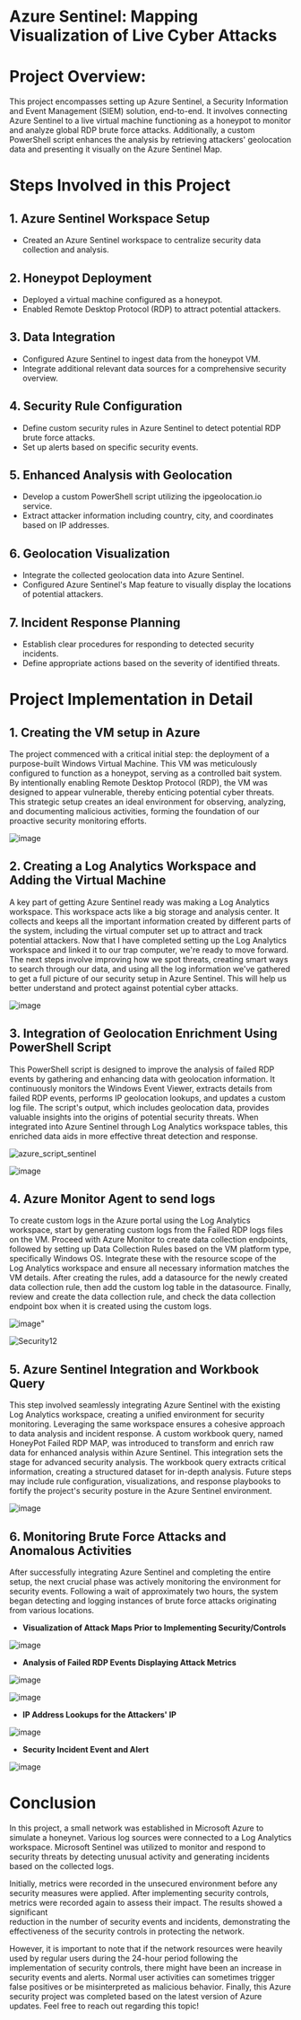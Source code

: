 <h1>Azure Sentinel: Mapping Visualization of Live Cyber Attacks</h1>

# Project Overview:

This project encompasses setting up Azure Sentinel, a Security Information and Event Management (SIEM) solution, end-to-end. It involves connecting Azure Sentinel to a live virtual machine functioning as a honeypot to monitor and analyze global RDP brute force attacks. Additionally, a custom PowerShell script enhances the analysis by retrieving attackers' geolocation data and presenting it visually on the Azure Sentinel Map.

# Steps Involved in this Project

## 1. Azure Sentinel Workspace Setup
   * Created an Azure Sentinel workspace to centralize security data collection and analysis.
     
## 2. Honeypot Deployment
   * Deployed a virtual machine configured as a honeypot.
   * Enabled Remote Desktop Protocol (RDP) to attract potential attackers.
     
## 3. Data Integration
   * Configured Azure Sentinel to ingest data from the honeypot VM.
   * Integrate additional relevant data sources for a comprehensive security overview.
     
## 4. Security Rule Configuration
   * Define custom security rules in Azure Sentinel to detect potential RDP brute force attacks.
   * Set up alerts based on specific security events.
     
## 5. Enhanced Analysis with Geolocation
   * Develop a custom PowerShell script utilizing the ipgeolocation.io service.
   * Extract attacker information including country, city, and coordinates based on IP addresses.
     
## 6. Geolocation Visualization
   * Integrate the collected geolocation data into Azure Sentinel.
   * Configured Azure Sentinel's Map feature to visually display the locations of potential attackers.
     
## 7. Incident Response Planning
   * Establish clear procedures for responding to detected security incidents.
   * Define appropriate actions based on the severity of identified threats.

# Project Implementation in Detail

## 1. Creating the VM setup in Azure

  The project commenced with a critical initial step: the deployment of a purpose-built Windows Virtual Machine. This VM was meticulously configured to function as a honeypot, serving as a controlled bait system. By intentionally          enabling Remote Desktop Protocol (RDP), the VM was designed to appear vulnerable, thereby enticing potential cyber threats. This strategic setup creates an ideal environment for observing, analyzing, and documenting malicious            activities, forming the foundation of our proactive security monitoring efforts.

![image](https://github.com/karthikvimal98/Azure-Sentinel-Map-with-Live-CyberAttacks/assets/78943245/c4b1af15-b786-49bf-8780-81915e9081e6)

## 2. Creating a Log Analytics Workspace and Adding the Virtual Machine

  A key part of getting Azure Sentinel ready was making a Log Analytics workspace. This workspace acts like a big storage and analysis center. It collects and keeps all the important information created by different parts of the system,   including the virtual computer set up to attract and track potential attackers. Now that I have completed setting up the Log Analytics workspace and linked it to our trap computer, we're ready to move forward. The next steps involve     improving how we spot threats, creating smart ways to search through our data, and using all the log information we've gathered to get a full picture of our security setup in Azure Sentinel. This will help us better understand and       protect against potential cyber attacks.

![image](https://github.com/karthikvimal98/Azure-Sentinel-Map-with-Live-CyberAttacks/assets/78943245/6edff506-49e0-4ef3-ad82-7bf752ec63bf)

## 3. Integration of Geolocation Enrichment Using PowerShell Script

  This PowerShell script is designed to improve the analysis of failed RDP events by gathering and enhancing data with geolocation information. It continuously monitors the Windows Event Viewer, extracts details from failed RDP events,    performs IP geolocation lookups, and updates a custom log file. The script's output, which includes geolocation data, provides valuable insights into the origins of potential security threats. When integrated into Azure Sentinel         through Log Analytics workspace tables, this enriched data aids in more effective threat detection and response.

  ![azure_script_sentinel](https://github.com/karthikvimal98/Azure-Sentinel-Map-with-Live-CyberAttacks/assets/78943245/53226e4a-f634-4aa3-a258-56231b049b73)

  ![image](https://github.com/user-attachments/assets/e0e6b47c-4550-463e-ad48-46e5c653dd06)

## 4. Azure Monitor Agent to send logs

  To create custom logs in the Azure portal using the Log Analytics workspace, start by generating custom logs from the Failed RDP logs files on the VM. Proceed with Azure Monitor to create data collection endpoints, followed by setting   up Data Collection Rules based on the VM platform type, specifically Windows OS. Integrate these with the resource scope of the Log Analytics workspace and ensure all necessary information matches the VM details. After creating the      rules, add a datasource for the newly created data collection rule, then add the custom log table in the datasource. Finally, review and create the data collection rule, and check the data collection endpoint box when it is created      using the custom logs.
  
  ![image](https://github.com/user-attachments/assets/2275c7f5-a8f9-444a-9b56-49767bc88557)"

  ![Security12](https://github.com/user-attachments/assets/c5aeb21f-cb17-43ee-8696-be6f96d3c781)

## 5. Azure Sentinel Integration and Workbook Query

  This step involved seamlessly integrating Azure Sentinel with the existing Log Analytics workspace, creating a unified environment for security monitoring. Leveraging the same workspace ensures a cohesive approach to data analysis and   incident response. A custom workbook query, named HoneyPot Failed RDP MAP, was introduced to transform and enrich raw data for enhanced analysis within Azure Sentinel. This integration sets the stage for advanced security analysis.      The workbook query extracts critical information, creating a structured dataset for in-depth analysis. Future steps may include rule configuration, visualizations, and response playbooks to fortify the project's security posture in      the Azure Sentinel environment.
  
![image](https://github.com/user-attachments/assets/2458b125-1a98-4be7-9c4d-e8da7b25bc87)

## 6. Monitoring Brute Force Attacks and Anomalous Activities

  After successfully integrating Azure Sentinel and completing the entire setup, the next crucial phase was actively monitoring the environment for security events. Following a wait of approximately two hours, the system began detecting   and logging instances of brute force attacks originating from various locations.

  - **Visualization of Attack Maps Prior to Implementing Security/Controls**

  ![image](https://github.com/user-attachments/assets/57484964-1b68-4cb0-a9b3-5c24eb8a7ac3)

  - **Analysis of Failed RDP Events Displaying Attack Metrics**

  ![image](https://github.com/user-attachments/assets/a73f1ecb-d707-43ae-a009-9a496805fb4c)

  ![image](https://github.com/user-attachments/assets/5ed0b1a1-7969-48a9-9407-6aa2d84caf70)

  - **IP Address Lookups for the Attackers' IP**
    
  ![image](https://github.com/user-attachments/assets/e28fa7a6-d633-4af9-8401-4bc43ec80811)

  - **Security Incident Event and Alert**

  ![image](https://github.com/user-attachments/assets/49568892-3877-461b-abad-8a1a9423cbd5)

  # Conclusion

  In this project, a small network was established in Microsoft Azure to simulate a honeynet. Various log sources were connected to a Log Analytics workspace. Microsoft Sentinel was utilized to monitor and respond to security threats 
  by detecting unusual activity and generating incidents based on the collected logs.

  Initially, metrics were recorded in the unsecured environment before any security measures were applied. After implementing security controls, metrics were recorded again to assess their impact. The results showed a significant       
  reduction in the number of security events and incidents, demonstrating the effectiveness of the security controls in protecting the network.

  However, it is important to note that if the network resources were heavily used by regular users during the 24-hour period following the implementation of security controls, there might have been an increase in security events and 
  alerts. Normal user activities can sometimes trigger false positives or be misinterpreted as malicious behavior. Finally, this Azure security project was completed based on the latest version of Azure updates. Feel free to reach out    regarding this topic!

